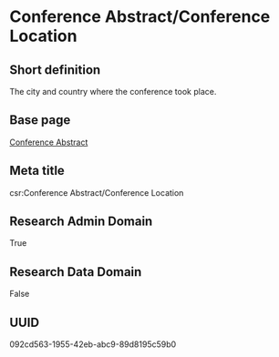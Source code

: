 # Conference Abstract/Conference Location
## Short definition
The city and country where the conference took place.
## Base page
[Conference Abstract](../../Objects/Conference%20Abstract.md)
## Meta title
csr:Conference Abstract/Conference Location
## Research Admin Domain
True
## Research Data Domain
False
## UUID
092cd563-1955-42eb-abc9-89d8195c59b0
